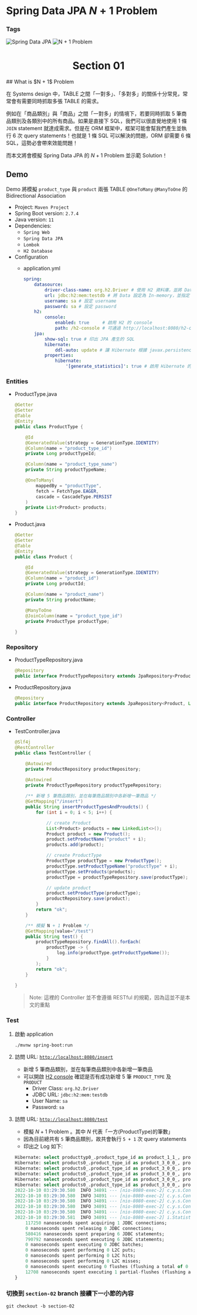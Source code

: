 # Spring Data JPA $N + 1$ Problem

### Tags
<p align="left">
    <img alt="Spring Data JPA" src="https://img.shields.io/badge/Spring%20Data%20JPA-blue">
    <img alt="N + 1 Problem" src="https://img.shields.io/badge/N+1%20Problem-blue">
</p>

<h1 align="center">Section 01</h1>
## What is $N + 1$ Problem

在 Systems design 中，TABLE 之間「一對多」、「多對多」的關係十分常見，常常會有需要同時抓取多張 TABLE 的需求。

例如在「商品類別」與「商品」之間「一對多」的情境下，若要同時抓取 $5$ 筆商品類別及各類別中的所有商品。如果是直接下 SQL，我們可以很直覺地使用 1 條 `JOIN` statement 就達成需求。但是在 ORM 框架中，框架可能會幫我們產生並執行 6 次 query statements！也就是 1 條 SQL 可以解決的問題，ORM 卻需要 6 條 SQL，這勢必會帶來效能問題！

而本文將會模擬 Spring Data JPA 的 $N + 1$ Problem 並示範 Solution！

## Demo

Demo 將模擬 `product_type` 與 `product` 兩張 TABLE `@OneToMany` `@ManyToOne` 的 Bidirectional Association

- Project: `Maven Project`
- Spring Boot version: `2.7.4`
- Java version: `11`
- Dependencies:
    - `Spring Web`
    - `Spring Data JPA`
    - `Lombok`
    - `H2 Database`
- Configuration
    - application.yml
        
        ```yaml
        spring: 
            datasource: 
                driver-class-name: org.h2.Driver # 使用 H2 資料庫，並將 Data 設定在 memory
                url: jdbc:h2:mem:testdb # 將 Data 設定為 In-memory，並指定 schema 為 testdb
                username: sa # 設定 username
                password: sa # 設定 password
            h2:
                console:
                    enabled: true     # 啟用 H2 的 console
                    path: /h2-console # 可通過 http://localhost:8080/h2-console 開啟 console
            jpa: 
                show-sql: true # 印出 JPA 產生的 SQL
                hibernate: 
                    ddl-auto: update # 讓 Hibernate 根據 javax.persistence 相關的 Annotations 幫我們自動建立、更新 TABLE
                properties:
                    hibernate:
                        '[generate_statistics]': true # 啟用 Hibernate 的 statistics 功能
        ```
        

### Entities

- ProductType.java
    
    ```java
    @Getter
    @Setter
    @Table
    @Entity
    public class ProductType {
    
        @Id
        @GeneratedValue(strategy = GenerationType.IDENTITY)
        @Column(name = "product_type_id")
        private Long productTypeId;
    
        @Column(name = "product_type_name")
        private String productTypeName;
    
        @OneToMany(
            mappedBy = "productType", 
            fetch = FetchType.EAGER, 
            cascade = CascadeType.PERSIST
        )
        private List<Product> products;
    }
    ```
    
- Product.java
    
    ```java
    @Getter
    @Setter
    @Table
    @Entity
    public class Product {
    
        @Id
        @GeneratedValue(strategy = GenerationType.IDENTITY)
        @Column(name = "product_id")
        private Long productId;
    
        @Column(name = "product_name")
        private String productName;
    
        @ManyToOne
        @JoinColumn(name = "product_type_id")
        private ProductType productType;
        
    }
    ```
    

### Repository

- ProductTypeRepository.java
    
    ```java
    @Repository
    public interface ProductTypeRepository extends JpaRepository<ProductType, Long> {}
    ```
    
- ProductRepository.java
    
    ```java
    @Repository
    public interface ProductRepository extends JpaRepository<Product, Long> {}
    ```
    

### Controller

- TestController.java
    
    ```java
    @Slf4j
    @RestController
    public class TestController {
    
        @Autowired
        private ProductRepository productRepository;
    
        @Autowired
        private ProductTypeRepository productTypeRepository;
        
        /** 新增 5 筆商品類別，並在每筆商品類別中各新增一筆商品 */
        @GetMapping("/insert")
        public String insertProductTypesAndProudcts() {
            for (int i = 0; i < 5; i++) {
    
                // create Product
                List<Product> products = new LinkedList<>();
                Product product = new Product();
                product.setProductName("product" + i);
                products.add(product);
    
                // create ProductType
                ProductType productType = new ProductType();
                productType.setProductTypeName("productType" + i);
                productType.setProducts(products);
                productType = productTypeRepository.save(productType);
    
                // update product
                product.setProductType(productType);
                productRepository.save(product);
            }
            return "ok";
        }
    
        /** 模擬 N + 1 Problem */
        @GetMapping(value="/test")
        public String test() {
            productTypeRepository.findAll().forEach(
                productType -> {
                    log.info(productType.getProductTypeName());
                }
            );
            return "ok";
        }
        
    }
    ```
    > Note: 這裡的 Controller 並不會遵循 RESTful 的規範，因為這並不是本文的重點
    

### Test

1. 啟動 application
    
    ```bash
    ./mvnw spring-boot:run
    ```
    
2. 訪問 URL: [`http://localhost:8080/insert`](http://localhost:8080/insert) 
    - 新增 5 筆商品類別，並在每筆商品類別中各新增一筆商品
    - 可以開啟 [H2 console](http://localhost:8080/h2-console) 確認是否有成功新增 5 筆 `PRODUCT_TYPE` 及 `PRODUCT`
        - Driver Class: `org.h2.Driver`
        - JDBC URL: `jdbc:h2:mem:testdb`
        - User Name: `sa`
        - Password: `sa`
3. 訪問 URL: [`http://localhost:8080/test`](http://localhost:8080/test)
    - 模擬 $N+1$ Problem 。其中 $N$ 代表「一方(ProductType)的筆數」
    - 因為目前總共有 `5` 筆商品類別，故共會執行 `5 + 1` 次 query statements
    - 印出之 Log 如下:
    
    ```sql
    Hibernate: select producttyp0_.product_type_id as product_1_1_, producttyp0_.product_type_name as product_2_1_ from product_type producttyp0_
    Hibernate: select products0_.product_type_id as product_3_0_0_, products0_.product_id as product_1_0_0_, products0_.product_id as product_1_0_1_, products0_.product_name as product_2_0_1_, products0_.product_type_id as product_3_0_1_ from product products0_ where products0_.product_type_id=?
    Hibernate: select products0_.product_type_id as product_3_0_0_, products0_.product_id as product_1_0_0_, products0_.product_id as product_1_0_1_, products0_.product_name as product_2_0_1_, products0_.product_type_id as product_3_0_1_ from product products0_ where products0_.product_type_id=?
    Hibernate: select products0_.product_type_id as product_3_0_0_, products0_.product_id as product_1_0_0_, products0_.product_id as product_1_0_1_, products0_.product_name as product_2_0_1_, products0_.product_type_id as product_3_0_1_ from product products0_ where products0_.product_type_id=?
    Hibernate: select products0_.product_type_id as product_3_0_0_, products0_.product_id as product_1_0_0_, products0_.product_id as product_1_0_1_, products0_.product_name as product_2_0_1_, products0_.product_type_id as product_3_0_1_ from product products0_ where products0_.product_type_id=?
    Hibernate: select products0_.product_type_id as product_3_0_0_, products0_.product_id as product_1_0_0_, products0_.product_id as product_1_0_1_, products0_.product_name as product_2_0_1_, products0_.product_type_id as product_3_0_1_ from product products0_ where products0_.product_type_id=?
    2022-10-10 03:29:30.580  INFO 34891 --- [nio-8080-exec-2] c.y.s.Controller.TestController          : productType0
    2022-10-10 03:29:30.580  INFO 34891 --- [nio-8080-exec-2] c.y.s.Controller.TestController          : productType1
    2022-10-10 03:29:30.580  INFO 34891 --- [nio-8080-exec-2] c.y.s.Controller.TestController          : productType2
    2022-10-10 03:29:30.580  INFO 34891 --- [nio-8080-exec-2] c.y.s.Controller.TestController          : productType3
    2022-10-10 03:29:30.580  INFO 34891 --- [nio-8080-exec-2] c.y.s.Controller.TestController          : productType4
    2022-10-10 03:29:30.581  INFO 34891 --- [nio-8080-exec-2] i.StatisticalLoggingSessionEventListener : Session Metrics {
        117250 nanoseconds spent acquiring 1 JDBC connections;
        0 nanoseconds spent releasing 0 JDBC connections;
        580416 nanoseconds spent preparing 6 JDBC statements;
        790792 nanoseconds spent executing 6 JDBC statements;
        0 nanoseconds spent executing 0 JDBC batches;
        0 nanoseconds spent performing 0 L2C puts;
        0 nanoseconds spent performing 0 L2C hits;
        0 nanoseconds spent performing 0 L2C misses;
        0 nanoseconds spent executing 0 flushes (flushing a total of 0 entities and 0 collections);
        12708 nanoseconds spent executing 1 partial-flushes (flushing a total of 0 entities and 0 collections)
    }
    ```

### 切換到 `section-02` branch 接續下一小節的內容
```shell
git checkout -b section-02
```